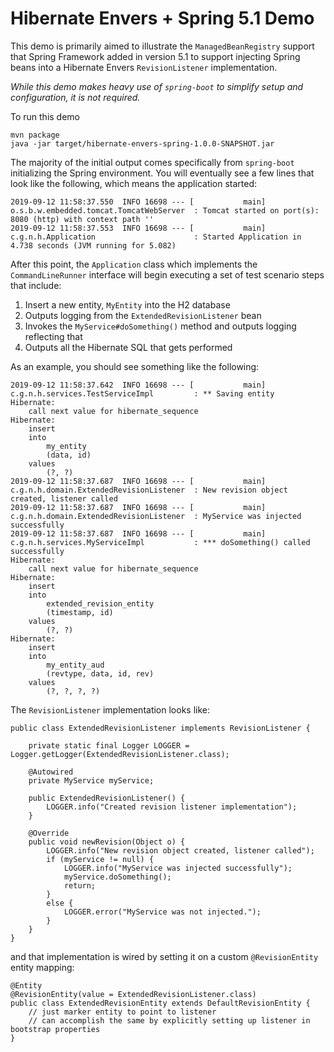 # Hibernate Envers + Spring 5.1 Demo

This demo is primarily aimed to illustrate the `ManagedBeanRegistry` support that Spring Framework added in version 5.1 to support injecting Spring beans into a Hibernate Envers `RevisionListener` implementation.

_While this demo makes heavy use of `spring-boot` to simplify setup and configuration, it is not required._

To run this demo
```
mvn package
java -jar target/hibernate-envers-spring-1.0.0-SNAPSHOT.jar
```

The majority of the initial output comes specifically from `spring-boot` initializing the Spring environment.  You will eventually see a few lines that look like the following, which means the application started:
```
2019-09-12 11:58:37.550  INFO 16698 --- [           main] o.s.b.w.embedded.tomcat.TomcatWebServer  : Tomcat started on port(s): 8080 (http) with context path ''
2019-09-12 11:58:37.553  INFO 16698 --- [           main] c.g.n.h.Application                      : Started Application in 4.738 seconds (JVM running for 5.082)
```

After this point, the `Application` class which implements the `CommandLineRunner` interface will begin executing a set of test scenario steps that include:

1. Insert a new entity, `MyEntity` into the H2 database
2. Outputs logging from the `ExtendedRevisionListener` bean
3. Invokes the `MyService#doSomething()` method and outputs logging reflecting that
4. Outputs all the Hibernate SQL that gets performed

As an example, you should see something like the following:
```
2019-09-12 11:58:37.642  INFO 16698 --- [           main] c.g.n.h.services.TestServiceImpl         : ** Saving entity
Hibernate: 
    call next value for hibernate_sequence
Hibernate: 
    insert 
    into
        my_entity
        (data, id) 
    values
        (?, ?)
2019-09-12 11:58:37.687  INFO 16698 --- [           main] c.g.n.h.domain.ExtendedRevisionListener  : New revision object created, listener called
2019-09-12 11:58:37.687  INFO 16698 --- [           main] c.g.n.h.domain.ExtendedRevisionListener  : MyService was injected successfully
2019-09-12 11:58:37.687  INFO 16698 --- [           main] c.g.n.h.services.MyServiceImpl           : *** doSomething() called successfully
Hibernate: 
    call next value for hibernate_sequence
Hibernate: 
    insert 
    into
        extended_revision_entity
        (timestamp, id) 
    values
        (?, ?)
Hibernate: 
    insert 
    into
        my_entity_aud
        (revtype, data, id, rev) 
    values
        (?, ?, ?, ?)
```

The `RevisionListener` implementation looks like:
```
public class ExtendedRevisionListener implements RevisionListener {

	private static final Logger LOGGER = Logger.getLogger(ExtendedRevisionListener.class);

	@Autowired
	private MyService myService;

	public ExtendedRevisionListener() {
		LOGGER.info("Created revision listener implementation");
	}

	@Override
	public void newRevision(Object o) {
		LOGGER.info("New revision object created, listener called");
		if (myService != null) {
			LOGGER.info("MyService was injected successfully");
			myService.doSomething();
			return;
		}
		else {
			LOGGER.error("MyService was not injected.");
		}
	}
}

```

and that implementation is wired by setting it on a custom `@RevisionEntity` entity mapping:
```
@Entity
@RevisionEntity(value = ExtendedRevisionListener.class)
public class ExtendedRevisionEntity extends DefaultRevisionEntity {
	// just marker entity to point to listener
	// can accomplish the same by explicitly setting up listener in bootstrap properties
}
```